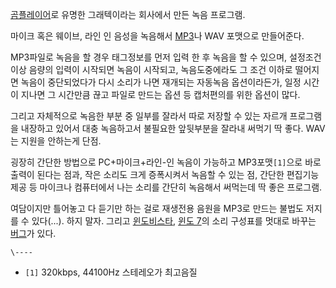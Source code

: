 [곰플레이어](%EA%B3%B0%ED%94%8C%EB%A0%88%EC%9D%B4%EC%96%B4.md)로 유명한 그래텍이라는 회사에서
만든 녹음 프로그램.

마이크 혹은 웨이브, 라인 인 음성을 녹음해서 [MP3](MP3.md)나 WAV 포맷으로 만들어준다.

MP3파일로 녹음을 할 경우 태그정보를 먼저 입력 한 후 녹음을 할 수 있으며, 설정조건 이상 음량의 입력이 시작되면 녹음이 시작되고,
녹음도중에라도 그 조건 이하로 떨어지면 녹음이 중단되었다가 다시 소리가 나면 재개되는 자동녹음 옵션이라든가, 일정 시간이 지나면 그 시간만큼
끊고 파일로 만드는 옵션 등 캡처편의를 위한 옵션이 많다.

그리고 자체적으로 녹음한 부분 중 일부를 잘라서 따로 저장할 수 있는 자르개 프로그램을 내장하고 있어서 대충 녹음하고서 불필요한 앞뒷부분을
잘라내 써먹기 딱 좋다. WAV는 지원을 안하는게 단점.

굉장히 간단한 방법으로 PC+마이크+라인-인 녹음이 가능하고 MP3포맷`[1]`으로 바로 출력이 된다는 점과, 작은 소리도 크게 증폭시켜서
녹음할 수 있는 점, 간단한 편집기능 제공 등 마이크나 컴퓨터에서 나는 소리를 간단히 녹음해서 써먹는데 딱 좋은 프로그램.

여담이지만 틀어놓고 다 듣기만 하는 걸로 재생전용 음원을 MP3로 만드는 불법도 저지를 수 있다(...). 하지 말자. 그리고 [윈도비스타](Windows%20Vista.md), [윈도 7](Windows%207.md)의 소리 구성표를 멋대로 바꾸는
[버그](%EB%B2%84%EA%B7%B8.md)가 있다.

`\----`

  * `[1]` 320kbps, 44100Hz 스테레오가 최고음질

